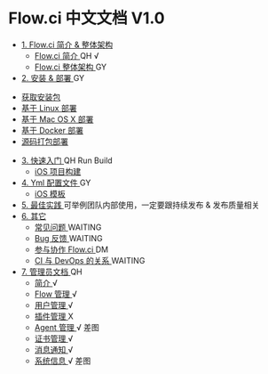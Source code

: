 # Flow.ci 中文文档 V1.0

* [ 1. Flow.ci 简介 & 整体架构 ](#)
  - [ Flow.ci 简介 ](./intro_base.md) QH √
  - [ Flow.ci 整体架构 ](./intro_framework.md) GY
* [ 2. 安装 & 部署 ](#) GY
 - [ 获取安装包 ](./cf_package.md)
 - [ 基于 Linux 部署 ](./cf_linux.md)
 - [ 基于 Mac OS X 部署 ](./cf_osx.md)
 - [ 基于 Docker 部署 ](./cf_docker.md)
 - [ 源码打包部署 ](./cf_source.md)
* [ 3. 快速入门 ](#) QH Run Build
  - [ iOS 项目构建 ](./quick_iosBuild.md)
* [ 4. Yml 配置文件 ](#) GY
   - [ iOS 模板 ](./yml_ios.md)
* [ 5. 最佳实践 ](./) 可举例团队内部使用，一定要跟持续发布 & 发布质量相关
* [ 6. 其它 ](#) 
  - [ 常见问题 ](./other_faqs.md) WAITING
  - [ Bug 反馈 ](./other_feedBack.md) WAITING
  - [ 参与协作 Flow.ci ](./other_cooperate.md) DM
  - [ CI 与 DevOps 的关系 ](./) WAITING
* [ 7. 管理员文档 ](#) QH
  - [ 简介 ](./admin_base.md) √
  - [ Flow 管理 ](./admin_flow.md) √
  - [ 用户管理 ](./admin_members.md) √
  - [ 插件管理 ](./admin_plugin.md) X
  - [ Agent 管理 ](./admin_agent.md) √ 差图
  - [ 证书管理 ](./admin_credentials.md
) √
  - [ 消息通知 ](./admin_msg.md) √
  - [ 系统信息 ](./admin_system_info.md) √ 差图



